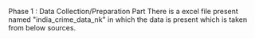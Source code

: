 Phase 1 : Data Collection/Preparation Part
There is a excel file present named "india_crime_data_nk" in which the data is present which is taken from below sources.
